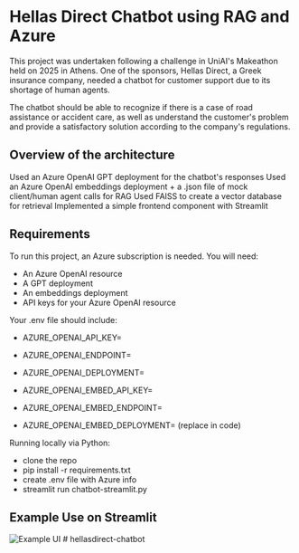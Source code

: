 
# Hellas Direct Chatbot using RAG and Azure

This project was undertaken following a challenge in UniAI's Makeathon held on 2025 in Athens. One of the sponsors, Hellas Direct, a Greek insurance company, needed a chatbot for customer support due to its shortage of human agents.

The chatbot should be able to recognize if there is a case of road assistance or accident care, as well as understand the customer's problem and provide a satisfactory solution according to the company's regulations.

## Overview of the architecture

Used an Azure OpenAI GPT deployment for the chatbot's responses
Used an Azure OpenAI embeddings deployment + a .json file of mock client/human agent calls for RAG
Used FAISS to create a vector database for retrieval
Implemented a simple frontend component with Streamlit

## Requirements

To run this project, an Azure subscription is needed. You will need:

- An Azure OpenAI resource
- A GPT deployment
- An embeddings deployment
- API keys for your Azure OpenAI resource 

Your .env file should include:

- AZURE_OPENAI_API_KEY=
- AZURE_OPENAI_ENDPOINT=
- AZURE_OPENAI_DEPLOYMENT=

- AZURE_OPENAI_EMBED_API_KEY=
- AZURE_OPENAI_EMBED_ENDPOINT=
- AZURE_OPENAI_EMBED_DEPLOYMENT= (replace in code)

Running locally via Python:

- clone the repo
- pip install -r requirements.txt
- create .env file with Azure info
- streamlit run chatbot-streamlit.py 

## Example Use on Streamlit

![Example UI](https://cdn.discordapp.com/attachments/1052324563406573598/1405841805529972856/image.png?ex=68a04bb5&is=689efa35&hm=e41807306bad293f1042ec241eae4f7ca3128bc7645469a8adfcd45b02a8d44c) #   h e l l a s d i r e c t - c h a t b o t 
 
 

